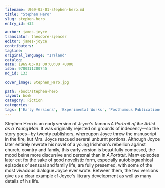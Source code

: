 ```yaml
---
filename: 1969-03-01-stephen-hero.md
title: "Stephen Hero"
slug: stephen-hero
entry_id: 632

author: james-joyce
translator: theodore-spencer
editor: james-joyce
contributors: 
tagline: 
original_language: "Ireland"
catalog: 
date: 1969-03-01 00:00:00 +0000 
isbn: 9780811200745
nd_id: 133

cover_image: Stephen_Hero.jpg

path: /book/stephen-hero
layout: book
category: Fiction
categories: 
tags: ['Early Versions', 'Experimental Works', 'Posthumous Publications', 'Rejected Works']
---
```

Stephen Hero is an early version of Joyce's famous *A Portrait of the Artist as a Young Man*. It was originally rejected on grounds of indecency––so the story goes––by twenty publishers, whereupon Joyce threw the manuscript in the fire, but Mrs. Joyce rescued several unburnt portions. Although Joyce later entirely rewrote his novel of a young Irishman's rebellion against church, country and family, this early version is beautifully composed, the mood being more discursive and personal than in *A Portrait*. Many episodes later cut for the sake of good novelistic form, especially autobiographical episodes of sensual and family life, are fully presented, with some of the most vivacious dialogue Joyce ever wrote. Between them, the two versions give us a clear example of Joyce's literary development as well as many details of his life.





